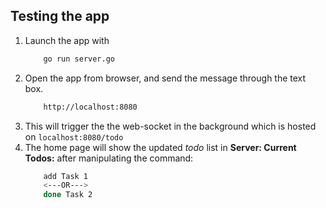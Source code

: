 ## Testing the app
1.  Launch the app with
    ```bash
        go run server.go
    ```
2.  Open the app from browser, and send the message through the text box.
    ```bash
        http://localhost:8080
    ```
3.  This will trigger the the web-socket in the background which is hosted on `localhost:8080/todo`
4.  The home page will show the updated _todo_ list in **Server: Current Todos:** after manipulating the command:
    ```bash
        add Task 1
        <---OR--->
        done Task 2
    ```